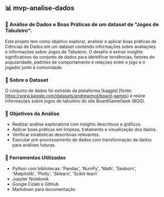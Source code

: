 ## 📊 mvp-analise-dados

### 🎲 Análise de Dados e Boas Práticas de um dataset de "Jogos de Tabuleiro".

Este projeto tem como objetivo explorar, analisar e aplicar boas práticas de Ciências de Dados em um dataset contendo informações sobre avaliações e informações sobre Jogos de Tabuleiro. 
O desafio é extrair insights significativos do conjunto de dados para identificar tendências, fatores de popularidade, padrões de comportamento e relações entre o jogo e o jogador junto à comunidade.

### 🧩 Sobre o Dataset

O conjunto de dados foi extraído da plataforma [kaggle] [fonte: https://www.kaggle.com/datasets/andrewmvd/board-games] e reúne informações sobre jogos de tabuleiro do site BoardGameGeek (BGG).

### 📌 Objetivos da Análise

- Realizar análise exploratória com insights descritivos e gráficos.
- Aplicar boas práticas em limpeza, tratamento e visualização dos dados.
- Verificar estatísticas descritivas relevantes.
- Executar pré-processamento de dados com transformação de dados para análises futuras.

### 💼 Ferramentas Utilizadas

- Python com bibliotecas: 'Pandas', 'NumPy', 'Math', 'Seaborn', 'Matplotlib', 'Plotly', 'Sklearn', 'Scikit-learn'
- Jupyter Notebook
- Google Colab e GitHub
- Markdown para documentação
